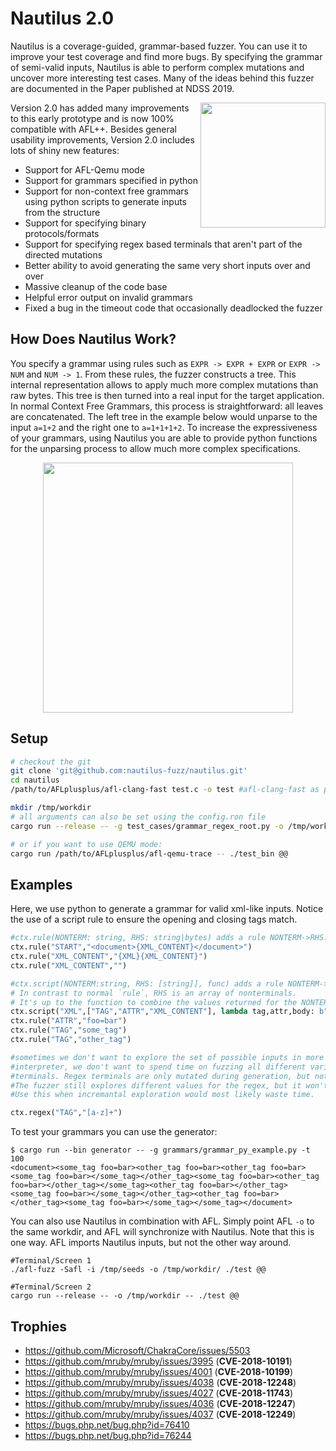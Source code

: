 # Nautilus 2.0

Nautilus is a coverage-guided, grammar-based fuzzer. You can use it to improve your test coverage and find more bugs. By specifying the grammar of semi-valid inputs, Nautilus is able to perform complex mutations and uncover more interesting test cases. Many of the ideas behind this fuzzer are documented in the Paper published at NDSS 2019.

<p>
<a href="https://www.ndss-symposium.org/wp-content/uploads/2019/02/ndss2019_04A-3_Aschermann_paper.pdf"> <img align="right" width="200"  src="https://github.com/RUB-SysSec/nautilus/raw/master/paper.png"> </a>
</p>


Version 2.0 has added many improvements to this early prototype and is now 100% compatible with AFL++. Besides general usability improvements, Version 2.0 includes lots of shiny new features:

* Support for AFL-Qemu mode
* Support for grammars specified in python
* Support for non-context free grammars using python scripts to generate inputs from the structure
* Support for specifying binary protocols/formats
* Support for specifying regex based terminals that aren't part of the directed mutations
* Better ability to avoid generating the same very short inputs over and over
* Massive cleanup of the code base
* Helpful error output on invalid grammars
* Fixed a bug in the timeout code that occasionally deadlocked the fuzzer


## How Does Nautilus Work?

You specify a grammar using rules such as `EXPR -> EXPR + EXPR` or `EXPR -> NUM` and `NUM -> 1`. From these rules, the fuzzer constructs a tree. This internal representation allows to apply much more complex mutations than raw bytes. This tree is then turned into a real input for the target application. In normal Context Free Grammars, this process is straightforward: all leaves are concatenated. The left tree in the example below would unparse to the input `a=1+2` and the right one to `a=1+1+1+2`. To increase the expressiveness of your grammars, using Nautilus you are able to provide python functions for the unparsing process to allow much more complex specifications. 

<p align="center">
<img width="400" align="center" src="https://github.com/RUB-SysSec/nautilus/raw/master/tree.png">
</p>

## Setup
```bash
# checkout the git
git clone 'git@github.com:nautilus-fuzz/nautilus.git'
cd nautilus
/path/to/AFLplusplus/afl-clang-fast test.c -o test #afl-clang-fast as provided by AFL

mkdir /tmp/workdir
# all arguments can also be set using the config.ron file
cargo run --release -- -g test_cases/grammar_regex_root.py -o /tmp/workdir -- ./test @@

# or if you want to use QEMU mode:
cargo run /path/to/AFLplusplus/afl-qemu-trace -- ./test_bin @@

```

## Examples

Here, we use python to generate a grammar for valid xml-like inputs. Notice the use of a script rule to ensure the opening
and closing tags match.

```python 
#ctx.rule(NONTERM: string, RHS: string|bytes) adds a rule NONTERM->RHS. We can use {NONTERM} in the RHS to request a recursion. 
ctx.rule("START","<document>{XML_CONTENT}</document>")
ctx.rule("XML_CONTENT","{XML}{XML_CONTENT}")
ctx.rule("XML_CONTENT","")

#ctx.script(NONTERM:string, RHS: [string]], func) adds a rule NONTERM->func(*RHS). 
# In contrast to normal `rule`, RHS is an array of nonterminals. 
# It's up to the function to combine the values returned for the NONTERMINALS with any fixed content used.
ctx.script("XML",["TAG","ATTR","XML_CONTENT"], lambda tag,attr,body: b"<%s %s>%s</%s>"%(tag,attr,body,tag) )
ctx.rule("ATTR","foo=bar")
ctx.rule("TAG","some_tag")
ctx.rule("TAG","other_tag")

#sometimes we don't want to explore the set of possible inputs in more detail. For example, if we fuzz a script
#interpreter, we don't want to spend time on fuzzing all different variable names. In such cases we can use Regex
#terminals. Regex terminals are only mutated during generation, but not during normal mutation stages, saving a lot of time. 
#The fuzzer still explores different values for the regex, but it won't be able to learn interesting values incrementally. 
#Use this when incremantal exploration would most likely waste time.

ctx.regex("TAG","[a-z]+")
```

To test your grammars you can use the generator:

```
$ cargo run --bin generator -- -g grammars/grammar_py_example.py -t 100 
<document><some_tag foo=bar><other_tag foo=bar><other_tag foo=bar><some_tag foo=bar></some_tag></other_tag><some_tag foo=bar><other_tag foo=bar></other_tag></some_tag><other_tag foo=bar></other_tag><some_tag foo=bar></some_tag></other_tag><other_tag foo=bar></other_tag><some_tag foo=bar></some_tag></some_tag></document>
```

You can also use Nautilus in combination with AFL. Simply point AFL `-o` to the same workdir, and AFL will synchronize
with Nautilus. Note that this is one way. AFL imports Nautilus inputs, but not the other way around.

```
#Terminal/Screen 1
./afl-fuzz -Safl -i /tmp/seeds -o /tmp/workdir/ ./test @@

#Terminal/Screen 2
cargo run --release -- -o /tmp/workdir -- ./test @@
```

## Trophies

*  https://github.com/Microsoft/ChakraCore/issues/5503
*  https://github.com/mruby/mruby/issues/3995  (**CVE-2018-10191**)
*  https://github.com/mruby/mruby/issues/4001  (**CVE-2018-10199**)
*  https://github.com/mruby/mruby/issues/4038  (**CVE-2018-12248**)
*  https://github.com/mruby/mruby/issues/4027  (**CVE-2018-11743**)
*  https://github.com/mruby/mruby/issues/4036  (**CVE-2018-12247**)
*  https://github.com/mruby/mruby/issues/4037  (**CVE-2018-12249**)
*  https://bugs.php.net/bug.php?id=76410
*  https://bugs.php.net/bug.php?id=76244
